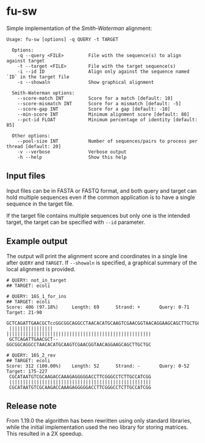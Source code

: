 
# fu-sw

Simple implementation of the _Smith-Waterman_ alignment:

```text
Usage: fu-sw [options] -q QUERY -t TARGET

  Options:
    -q --query <FILE>         File with the sequence(s) to align against target
    -t --target <FILE>        File with the target sequence(s)
    -i --id ID                Align only against the sequence named `ID` in the target file
    -s --showaln              Show graphical alignment
    
  Smith-Waterman options:
    --score-match INT         Score for a match [default: 10]
    --score-mismatch INT      Score for a mismatch [default: -5]
    --score-gap INT           Score for a gap [default: -10]
    --min-score INT           Minimum alignment score [default: 80]
    --pct-id FLOAT            Minimum percentage of identity [default: 85]
  
  Other options:
    --pool-size INT           Number of sequences/pairs to process per thread [default: 20]
    -v --verbose              Verbose output
    -h --help                 Show this help
```

## Input files

Input files can be in FASTA or FASTQ format, and both query and 
target can hold multiple sequences even if the common application 
is to have a single sequence in the target file.

If the target file contains multiple sequences but only one is 
the intended target, the target can be specified with `--id` 
parameter.

## Example output

The output will print the alignment score and coordinates in a
single line after `QUERY` and `TARGET`.
If `--showaln` is specified, a graphical summary of the local
alignment is provided.

```text
# QUERY: not_in_target
## TARGET: ecoli

# QUERY: 16S_1_for_ins
## TARGET: ecoli
Score: 406 (97.18%)     Length: 69      Strand: +       Query: 0-71     Target: 21-90
 GCTCAGATTGAACGCTccGGCGGCAGGCCTAACACATGCAAGTCGAACGGTAACAGGAAGCAGCTTGCTGC
 ||||||||||||||||  |||||||||||||||||||||||||||||||||||||||||||||||||||||
 GCTCAGATTGAACGCT--GGCGGCAGGCCTAACACATGCAAGTCGAACGGTAACAGGAAGCAGCTTGCTGC

# QUERY: 16S_2_rev
## TARGET: ecoli
Score: 312 (100.00%)    Length: 52      Strand: -       Query: 0-52     Target: 175-227
 CGCATAATGTCGCAAGACCAAAGAGGGGGACCTTCGGGCCTCTTGCCATCGG
 ||||||||||||||||||||||||||||||||||||||||||||||||||||
 CGCATAATGTCGCAAGACCAAAGAGGGGGACCTTCGGGCCTCTTGCCATCGG
```

## Release note

From 1.19.0 the algorithm has been rewritten using only standard libraries,
while the initial implementation used the neo library for storing matrices.
This resulted in a 2X speedup.
